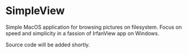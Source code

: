 # SimpleView
Simple MacOS application for browsing pictures on filesystem. Focus on speed and simplicity in a fassion of IrfanView app on Windows.

Source code will be added shortly.
